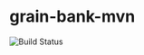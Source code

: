 # grain-bank-mvn
![Build Status](https://github.com/wiktal123/grain-bank-mvn/actions/workflows/ci.yml/badge.svg)
